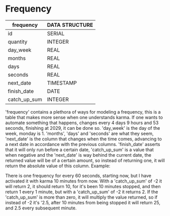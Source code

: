 # Frequency

| frequency    | DATA STRUCTURE |
| ------------ | -------------- |
| id           | SERIAL         |
| quantity     | INTEGER        |
| day_week     | REAL           |
| months       | REAL           |
| days         | REAL           |
| seconds      | REAL           |
| next_date    | TIMESTAMP      |
| finish_date  | DATE           |
| catch_up_sum | INTEGER        |

'frequency' contains a plethora of ways for modeling a frequency, this is a table that makes more sense when one understands karma. If one wants to automate something that happens, changes every 4 days 9 hours and 53 seconds, finishing at 2029, it can be done so. 'day_week' is the day of the week, monday is 1. 'months', 'days' and 'seconds' are what they seem, 'next_date' is the column that changes when the time comes, advancing to a next date in accordance with the previous columns. 'finish_date' asserts that it will only run before a certain date, 'catch_up_sum' is a value that when negative and the 'next_date' is way behind the current date, the returned value will be of a certain amount, so instead of returning one, it will return the absolute value of this column. Example:

There is one frequency for every 60 seconds, starting now, but I have activated it with karma 10 minutes from now. With a 'catch_up_sum' of -2 it will return 2, it should return 10, for it's been 10 minutes stopped, and then return 1 every 1 minute, but with a 'catch_up_sum' of -2 it returns 2. If the 'catch_up_sum' is more than zero, it will multiply the value returned, so if instead of -2 it's '2.5, after 10 minutes from being stopped it will return 25, and 2.5 every subsequent minute.
